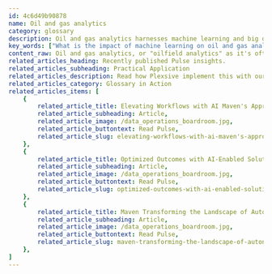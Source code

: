 ```yaml
---
id: 4c6d49b90878
name: Oil and gas analytics
category: glossary
description: Oil and gas analytics harnesses machine learning and big data to offer predictive insights, enabling industry leaders to enhance yield, drive innovation, and reduce risk through smarter decision-making and operational efficiency.
key_words: ["What is the impact of machine learning on oil and gas analytics", "How does predictive analytics improve oil and gas production efficiency", "What role does IoT play in oilfield analytics", "How can oil and gas companies maximize yield through data analytics", "What are the advantages of remote sensors in oil and gas production", "How do oil and gas analytics assist in risk mitigation", "What are the benefits of big data insights in the oil and gas industry", "How does oilfield analytics influence speed of innovation in energy", "What is the significance of process automation in oil and gas analytics", "How does oil and gas analytics facilitate cross-organisation collaboration."]
content_raw: Oil and gas analytics, or "oilfield analytics" as it's often referred to, is a data-driven approach designed to recognise patterns amid the continuously shifting variables in the industry. Leveraging a wealth of field data and frequently utilising machine learning algorithms, oil and gas analytics offers predictive analysis and big data insights. Managers and operators in the sector utilise these insights to maximise yield, speed up innovation, and mitigate risk. When considering the business benefits of oil and gas analytics, it is significant to note how technology advancements in process automation, remote instrumentation, and the Internet of Things (IoT) have established a foundation for transformative change in this industry. This transformation mirrors changes observed in sectors like retail, manufacturing, and financial services. In an industry where assets and manpower are geographically spread, energy producers can use remote sensors and predictive analytics to safely monitor operations in real time, optimising field maintenance. Upstream producers working in offshore capacities can harness the benefits of advanced analytics and submersible platforms to optimise production settings, thereby boosting output. Furthermore, midstream and downstream organisations can apply operational data and analytics to enhance production and recovery of reserves. Additionally, they can foster cross-organisation collaboration. In summary, oil and gas analytics is more than mere statistical analysis; it's a strategic approach that not only drives efficiency and innovation but also proactively mitigates risk, ultimately unlocking productivity and ensuring significant returns on investments. With Maven Technologies on your side, you can leverage our depth of experience and knowledge to see the business benefit of these elite technologies.
related_articles_heading: Recently published Pulse insights.
related_articles_subheading: Practical Application
related_articles_description: Read how Plexsive implement this with our clients.
related_articles_category: Glossary in Action
related_articles_items: [
	{
		related_article_title: Elevating Workflows with AI Maven's Approach,
		related_article_subheading: Article,
		related_article_image: /data_operations_boardroom.jpg,
		related_article_buttontext: Read Pulse,
		related_article_slug: elevating-workflows-with-ai-maven's-approach
	},
	{
		related_article_title: Optimized Outcomes with AI-Enabled Solutions,
		related_article_subheading: Article,
		related_article_image: /data_operations_boardroom.jpg,
		related_article_buttontext: Read Pulse,
		related_article_slug: optimized-outcomes-with-ai-enabled-solutions
	},
	{
		related_article_title: Maven Transforming the Landscape of Autonomous Vehicles,
		related_article_subheading: Article,
		related_article_image: /data_operations_boardroom.jpg,
		related_article_buttontext: Read Pulse,
		related_article_slug: maven-transforming-the-landscape-of-autonomous-vehicles
	},
]
---
```

